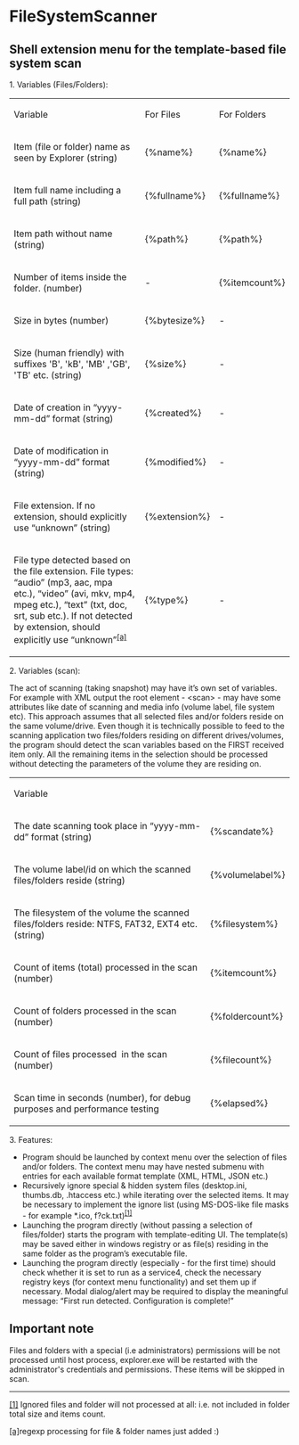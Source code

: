 # FileSystemScanner
## Shell extension menu for the template-based file system scan

<html><head>
<p class="c2"><span></span></p><p class="c2"><span></span></p><p class="c13"><span class="c6">1. Variables (Files/Folders):</span></p><p class="c2"><span></span></p><a id="t.daea2f8fc3eadeb35b2b83449ef348af037d3971"></a><a id="t.0"></a><table class="c20"><tbody><tr class="c9"><td class="c18" colspan="1" rowspan="1"><p class="c10"><span class="c16 c6 c12">Variable</span></p></td><td class="c17" colspan="1" rowspan="1"><p class="c10"><span class="c16 c6 c12">For Files</span></p></td><td class="c17" colspan="1" rowspan="1"><p class="c10"><span class="c16 c6 c12">For Folders</span></p></td></tr><tr class="c9"><td class="c18" colspan="1" rowspan="1"><p class="c7"><span>Item (file or folder) name as seen by Explorer (</span><span class="c14">string</span><span class="c5 c12">)</span></p></td><td class="c4" colspan="1" rowspan="1"><p class="c10"><span class="c3">{%name%}</span></p></td><td class="c4" colspan="1" rowspan="1"><p class="c10"><span class="c3">{%name%}</span></p></td></tr><tr class="c9"><td class="c18" colspan="1" rowspan="1"><p class="c7"><span class="c5 c12">Item full name including a full path (string)</span></p></td><td class="c4" colspan="1" rowspan="1"><p class="c10"><span class="c5 c3">{%fullname%}</span></p></td><td class="c4" colspan="1" rowspan="1"><p class="c10"><span class="c5 c3">{%fullname%}</span></p></td></tr><tr class="c9"><td class="c18" colspan="1" rowspan="1"><p class="c7"><span class="c5 c12">Item path without name (string)</span></p></td><td class="c4" colspan="1" rowspan="1"><p class="c10"><span class="c5 c3">{%path%}</span></p></td><td class="c4" colspan="1" rowspan="1"><p class="c10"><span class="c5 c3">{%path%}</span></p></td></tr><tr class="c9"><td class="c18" colspan="1" rowspan="1"><p class="c7"><span>Number of items inside the folder. (</span><span class="c14">number</span><span class="c5 c12">)</span></p></td><td class="c4" colspan="1" rowspan="1"><p class="c10"><span class="c5 c12">-</span></p></td><td class="c4" colspan="1" rowspan="1"><p class="c10"><span class="c5 c3">{%itemcount%}</span></p></td></tr><tr class="c9"><td class="c18" colspan="1" rowspan="1"><p class="c7"><span>Size in bytes (</span><span class="c14">number</span><span class="c5 c12">)</span></p></td><td class="c4" colspan="1" rowspan="1"><p class="c10"><span class="c5 c3">{%bytesize%}</span></p></td><td class="c4" colspan="1" rowspan="1"><p class="c10"><span>-</span></p></td></tr><tr class="c9"><td class="c18" colspan="1" rowspan="1"><p class="c7"><span>Size (human friendly) with suffixes &#39;B&#39;, &#39;kB&#39;, &#39;MB&#39; ,&#39;GB&#39;, &#39;TB&#39; etc. (</span><span class="c14">string</span><span class="c5 c12">)</span></p></td><td class="c4" colspan="1" rowspan="1"><p class="c10"><span class="c5 c3">{%size%}</span></p></td><td class="c4" colspan="1" rowspan="1"><p class="c10"><span>-</span></p></td></tr><tr class="c9"><td class="c18" colspan="1" rowspan="1"><p class="c7"><span>Date of creation in &ldquo;yyyy-mm-dd&rdquo; format (</span><span class="c14">string</span><span class="c5 c12">)</span></p></td><td class="c4" colspan="1" rowspan="1"><p class="c10"><span class="c3">{%created%}</span></p></td><td class="c4" colspan="1" rowspan="1"><p class="c10"><span>-</span></p></td></tr><tr class="c9"><td class="c18" colspan="1" rowspan="1"><p class="c7"><span>Date of modification in &ldquo;yyyy-mm-dd&rdquo; format (</span><span class="c14">string</span><span class="c5 c12">)</span></p></td><td class="c4" colspan="1" rowspan="1"><p class="c10"><span class="c3">{%modified%}</span></p></td><td class="c4" colspan="1" rowspan="1"><p class="c10"><span>-</span></p></td></tr><tr class="c9"><td class="c18" colspan="1" rowspan="1"><p class="c7"><span>File extension. If no extension, should explicitly use &ldquo;unknown&rdquo; (</span><span class="c14">string</span><span class="c5 c12">)</span></p></td><td class="c4" colspan="1" rowspan="1"><p class="c10"><span class="c5 c3">{%extension%}</span></p></td><td class="c4" colspan="1" rowspan="1"><p class="c10"><span>-</span></p></td></tr><tr class="c9"><td class="c18" colspan="1" rowspan="1"><p class="c7"><span>File type detected based on the file extension. File types: &ldquo;audio&rdquo; (mp3, aac, mpa etc.), &ldquo;video&rdquo; (avi, mkv, mp4, mpeg etc.), &ldquo;text&rdquo; (txt, doc, srt, sub etc.). If not detected by extension, should explicitly use &ldquo;unknown&rdquo;</span><sup><a href="#cmnt1" id="cmnt_ref1">[a]</a></sup></p></td><td class="c4" colspan="1" rowspan="1"><p class="c10"><span class="c3">{%type%}</span></p></td><td class="c4" colspan="1" rowspan="1"><p class="c10"><span>-</span></p></td></tr></tbody></table><p class="c2"><span></span></p><p class="c13">
<span class="c6">2. Variables (scan):</span></p><p class="c13"><span>The act of scanning (taking snapshot) may have it&rsquo;s own set of variables. For example with XML output the root element - &lt;scan&gt; - may have some attributes like date of scanning and media info (volume label, file system etc). This approach assumes that all selected files and/or folders reside on the same volume/drive. Even though it is technically possible to feed to the scanning application two files/folders residing on different drives/volumes, the program should detect the scan variables based on the FIRST received item only. All the remaining items in the selection should be processed without detecting the parameters of the volume they are residing on.</span></p><p class="c2"><span></span></p><p class="c2"><span></span></p><a id="t.83ceed99883298e356e8b96117d00707c8158828"></a><a id="t.1"></a><table class="c20"><tbody><tr class="c9"><td class="c1" colspan="1" rowspan="1"><p class="c10"><span class="c16 c6 c12">Variable</span></p></td><td class="c1" colspan="1" rowspan="1"><p class="c10 c30"><span class="c6 c12 c16"></span></p></td></tr><tr class="c9"><td class="c1" colspan="1" rowspan="1"><p class="c7"><span>The date scanning took place in &ldquo;yyyy-mm-dd&rdquo; format (</span><span class="c14">string</span><span class="c5 c12">)</span></p></td><td class="c1" colspan="1" rowspan="1"><p class="c10"><span class="c5 c3">{%scandate%}</span></p></td></tr><tr class="c9"><td class="c1" colspan="1" rowspan="1"><p class="c7"><span>The volume label/id on which the scanned files/folders reside (</span><span class="c14">string</span><span class="c5 c12">)</span></p></td><td class="c1" colspan="1" rowspan="1"><p class="c10"><span class="c5 c3">{%volumelabel%}</span></p></td></tr><tr class="c9"><td class="c1" colspan="1" rowspan="1"><p class="c7"><span>The filesystem of the volume the scanned files/folders reside: NTFS, FAT32, EXT4 etc. (</span><span class="c14">string</span><span class="c5 c12">)</span></p></td><td class="c1" colspan="1" rowspan="1"><p class="c10"><span class="c5 c3">{%filesystem%}</span></p></td></tr><tr class="c9"><td class="c1" colspan="1" rowspan="1"><p class="c7"><span class="c5 c12">Count of items (total) processed in the scan (number)</span></p></td><td class="c1" colspan="1" rowspan="1"><p class="c10"><span class="c5 c3">{%itemcount%}</span></p></td></tr><tr class="c9"><td class="c1" colspan="1" rowspan="1"><p class="c7"><span class="c5 c12">Count of folders processed in the scan (number)</span></p></td><td class="c1" colspan="1" rowspan="1"><p class="c10"><span class="c5 c3">{%foldercount%}</span></p></td></tr><tr class="c9"><td class="c1" colspan="1" rowspan="1"><p class="c7"><span class="c5 c12">Count of files processed &nbsp;in the scan (number)</span></p></td><td class="c1" colspan="1" rowspan="1"><p class="c10"><span class="c5 c3">{%filecount%}</span></p></td></tr><tr class="c9"><td class="c1" colspan="1" rowspan="1"><p class="c7"><span class="c5 c12">Scan time in seconds (number), for debug purposes and performance testing</span></p></td><td class="c1" colspan="1" rowspan="1"><p class="c10"><span class="c5 c3">{%elapsed%}</span></p></td></tr></tbody></table><p class="c2"><span></span></p><p class="c2"><span></span></p><p class="c13"><span class="c6">3. Features:</span></p><ul class="c28 lst-kix_up2ryue3bsgg-0 start"><li class="c11"><span>Program should be launched by context menu over the selection of files and/or folders. The context menu may have nested submenu with entries for each available format template (XML, HTML, JSON etc.)</span></li><li class="c11"><span>Recursively ignore special &amp; hidden system files (desktop.ini, thumbs.db, .htaccess etc.) while iterating over the selected items. It may be necessary to implement the ignore list (using MS-DOS-like file masks - for example *.ico, f?ck.txt)</span><sup><a href="#ftnt1" id="ftnt_ref1">[1]</a></sup></li><li class="c11"><span>Launching the program directly (without passing a selection of files/folder) starts the program with template-editing UI. The template(s) may be saved either in windows registry or as file(s) residing in the same folder as the program&rsquo;s executable file.</span></li><li class="c11"><span>Launching the program directly (especially - for the first time) should check whether it is set to run as a service</span><span class="c19">4</span><span>, check the necessary registry keys (for context menu functionality) and set them up if necessary. Modal dialog/alert may be required to display the meaningful message: &ldquo;First run detected. Configuration is complete!&rdquo;</span></li></ul><p class="c2"><span></span></p><h2 class="c13 c29" id="h.dal0197pl26f"><span>Important note</span></h2><p class="c13"><span>Files and folders with a special (i.e administrators) permissions will be not processed until host process, explorer.exe will be restarted with the administrator&#39;s credentials and permissions. These items will be skipped in scan.</span></p><p class="c2"><span></span></p><p class="c2"><span></span></p><p class="c13">
<p class="c2"><span></span></p><p class="c2"><span></span></p><hr class="c27"><div><p class="c8"><a href="#ftnt_ref1" id="ftnt1">[1]</a><span class="c22">&nbsp;Ignored files and folder will not processed at all: i.e. not included in folder total size and items count.</span></p></div><div class="c26"><p class="c7"><a href="#cmnt_ref1" id="cmnt1">[a]</a><span class="c5 c12">regexp processing for file &amp; folder names just added :)</span></p></div></body></html>

